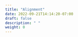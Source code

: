 ```yaml
---
title: "Alignment"
date: 2022-09-21T14:14:20-07:00
draft: false
description: " "
weight: 0
---
```


